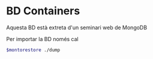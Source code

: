 # BD Containers #

Aquesta BD està extreta d'un seminari web de MongoDB

Per importar la BD només cal

```bash
$montorestore ./dump
```

